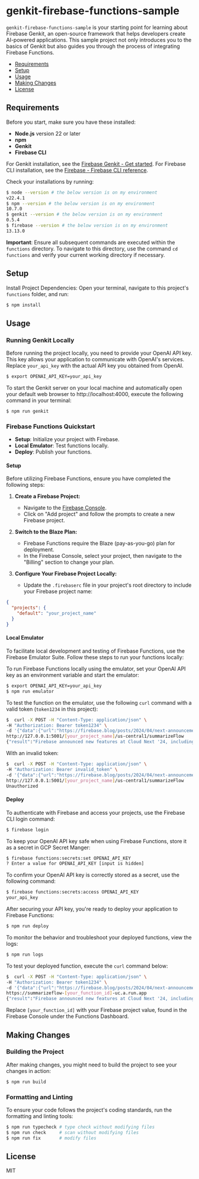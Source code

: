 # genkit-firebase-functions-sample

`genkit-firebase-functions-sample` is your starting point for learning about Firebase Genkit, an open-source framework that helps developers create AI-powered applications. This sample project not only introduces you to the basics of Genkit but also guides you through the process of integrating Firebase Functions.

- [Requirements](#requirements)
- [Setup](#setup)
- [Usage](#usage)
- [Making Changes](#making-changes)
- [License](#license)

## Requirements

Before you start, make sure you have these installed:

- **Node.js** version 22 or later
- **npm**
- **Genkit**
- **Firebase CLI**

For Genkit installation, see the [Firebase Genkit - Get started](https://firebase.google.com/docs/genkit/get-started).
For Firebase CLI installation, see the [Firebase - Firebase CLI reference](https://firebase.google.com/docs/cli).

Check your installations by running:

```bash
$ node --version # the below version is on my environment
v22.4.1
$ npm --version # the below version is on my environment
10.7.0
$ genkit --version # the below version is on my environment
0.5.4
$ firebase --version # the below version is on my environment
13.13.0
```

**Important**: Ensure all subsequent commands are executed within the `functions` directory. To navigate to this directory, use the command `cd functions` and verify your current working directory if necessary.

## Setup

Install Project Dependencies: Open your terminal, navigate to this project's `functions` folder, and run:

```bash
$ npm install
```

## Usage

### Running Genkit Locally

Before running the project locally, you need to provide your OpenAI API key. This key allows your application to communicate with OpenAI's services. Replace `your_api_key` with the actual API key you obtained from OpenAI.

```bash
$ export OPENAI_API_KEY=your_api_key
```

To start the Genkit server on your local machine and automatically open your default web browser to http://localhost:4000, execute the following command in your terminal:

```bash
$ npm run genkit
```

### Firebase Functions Quickstart

- **Setup**: Initialize your project with Firebase.
- **Local Emulator**: Test functions locally.
- **Deploy**: Publish your functions.

#### Setup

Before utilizing Firebase Functions, ensure you have completed the following steps:

1. **Create a Firebase Project:**

   - Navigate to the [Firebase Console](https://console.firebase.google.com/).
   - Click on "Add project" and follow the prompts to create a new Firebase project.

2. **Switch to the Blaze Plan:**

   - Firebase Functions require the Blaze (pay-as-you-go) plan for deployment.
   - In the Firebase Console, select your project, then navigate to the "Billing" section to change your plan.

3. **Configure Your Firebase Project Locally:**

   - Update the `.firebaserc` file in your project's root directory to include your Firebase project name:

```json
{
  "projects": {
    "default": "your_project_name"
  }
}
```

#### Local Emulator

To facilitate local development and testing of Firebase Functions, use the Firebase Emulator Suite. Follow these steps to run your functions locally:

To run Firebase Functions locally using the emulator, set your OpenAI API key as an environment variable and start the emulator:

```bash
$ export OPENAI_API_KEY=your_api_key
$ npm run emulator
```

To test the function on the emulator, use the following `curl` command with a valid token (`token1234` in this project):

```bash
$  curl -X POST -H "Content-Type: application/json" \
-H "Authorization: Bearer token1234" \
-d '{"data":{"url":"https://firebase.blog/posts/2024/04/next-announcements/","lang":"English"}}' \
http://127.0.0.1:5001/[your_project_name]/us-central1/summarizeFlow
{"result":"Firebase announced new features at Cloud Next '24, including Firestore vector search, Vertex AI SDKs, and public preview of Gemini integration."}
```

With an invalid token:

```bash
$  curl -X POST -H "Content-Type: application/json" \
-H "Authorization: Bearer invalid_token" \
-d '{"data":{"url":"https://firebase.blog/posts/2024/04/next-announcements/","lang":"English"}}' \
http://127.0.0.1:5001/[your_project_name]/us-central1/summarizeFlow
Unauthorized
```

#### Deploy

To authenticate with Firebase and access your projects, use the Firebase CLI login command:

```bash
$ firebase login
```

To keep your OpenAI API key safe when using Firebase Functions, store it as a secret in GCP Secret Manger:

```bash
$ firebase functions:secrets:set OPENAI_API_KEY
? Enter a value for OPENAI_API_KEY [input is hidden]
```

To confirm your OpenAI API key is correctly stored as a secret, use the following command:

```bash
$ firebase functions:secrets:access OPENAI_API_KEY
your_api_key
```

After securing your API key, you're ready to deploy your application to Firebase Functions:

```bash
$ npm run deploy
```

To monitor the behavior and troubleshoot your deployed functions, view the logs:

```bash
$ npm run logs
```

To test your deployed function, execute the `curl` command below:

```bash
$  curl -X POST -H "Content-Type: application/json" \
-H "Authorization: Bearer token1234" \
-d '{"data":{"url":"https://firebase.blog/posts/2024/04/next-announcements/","lang":"English"}}' \
https://summarizeflow-[your_function_id]-uc.a.run.app
{"result":"Firebase announced new features at Cloud Next '24, including Firestore vector search, Vertex AI SDKs, and public preview of Gemini integration."}
```

Replace `[your_function_id]` with your Firebase project value, found in the Firebase Console under the Functions Dashboard.

## Making Changes

### Building the Project

After making changes, you might need to build the project to see your changes in action:

```bash
$ npm run build
```

### Formatting and Linting

To ensure your code follows the project's coding standards, run the formatting and linting tools:

```bash
$ npm run typecheck # type check without modifying files
$ npm run check     # scan without modifying files
$ npm run fix       # modify files
```

## License

MIT
